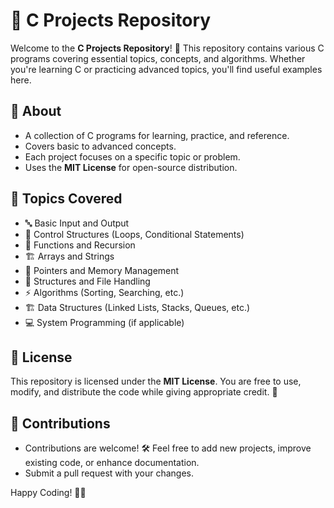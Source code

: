 <h1> 🚀 C Projects Repository</h1>

Welcome to the **C Projects Repository**! 🎉 This repository contains various C programs covering essential topics, concepts, and algorithms. Whether you're learning C or practicing advanced topics, you'll find useful examples here.

## 📌 About
- A collection of C programs for learning, practice, and reference.
- Covers basic to advanced concepts.
- Each project focuses on a specific topic or problem.
- Uses the **MIT License** for open-source distribution.

## 📂 Topics Covered
- 🔤 Basic Input and Output
- 🔄 Control Structures (Loops, Conditional Statements)
- 🔢 Functions and Recursion
- 🏗️ Arrays and Strings
- 🧠 Pointers and Memory Management
- 📂 Structures and File Handling
- ⚡ Algorithms (Sorting, Searching, etc.)
- 🏗️ Data Structures (Linked Lists, Stacks, Queues, etc.)
- 💻 System Programming (if applicable)



## 📜 License
This repository is licensed under the **MIT License**. You are free to use, modify, and distribute the code while giving appropriate credit. 📝

## 🤝 Contributions
- Contributions are welcome! 🛠️ Feel free to add new projects, improve existing code, or enhance documentation.
- Submit a pull request with your changes.

Happy Coding! 🎯🔥
